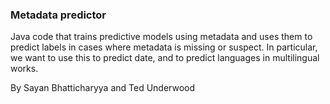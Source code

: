 ### Metadata predictor

Java code that trains predictive models using metadata and uses them to predict labels in cases where metadata is missing or suspect. In particular, we want to use this to predict date, and to predict languages in multilingual works.

By Sayan Bhatticharyya and Ted Underwood

